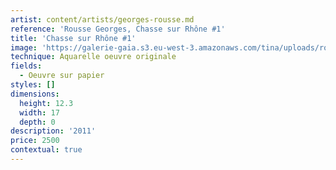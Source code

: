 ```yaml
---
artist: content/artists/georges-rousse.md
reference: 'Rousse Georges, Chasse sur Rhône #1'
title: 'Chasse sur Rhône #1'
image: 'https://galerie-gaia.s3.eu-west-3.amazonaws.com/tina/uploads/rousse-georges/galerie-gaiaGeorges Rousse - Chasse-sur-Rhône aquarelle galerie Catherine Putman.jpg'
technique: Aquarelle oeuvre originale
fields:
  - Oeuvre sur papier
styles: []
dimensions:
  height: 12.3
  width: 17
  depth: 0
description: '2011'
price: 2500
contextual: true
---
```


